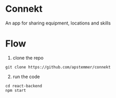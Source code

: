 # Connekt
An app for sharing equipment, locations and skills

# Flow
1. clone the repo
```
git clone https://github.com/apstemmer/connekt
```
2. run the code
```
cd react-backend
npm start 
```
